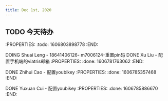 ```yaml
---
title: Dec 1st, 2020
---
```


## TODO 今天待办
:PROPERTIES:
:todo: 1606803898778
:END:

DOING Shuai Leng - 18641406126- m7006124-重置pin码
DONE Xu Liu - 配置手机端的viatris邮箱
:PROPERTIES: :done: 1606781763062 :END:

DONE Zhihui Cao - 配置youbikey
:PROPERTIES: :done: 1606785357468 :END:

DONE Yuxuan Cui - 配置youbikey
:PROPERTIES: :done: 1606785886670 :END:
